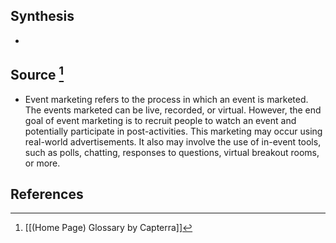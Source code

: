## Synthesis
- 
## Source [^1]
- Event marketing refers to the process in which an event is marketed. The events marketed can be live, recorded, or virtual. However, the end goal of event marketing is to recruit people to watch an event and potentially participate in post-activities. This marketing may occur using real-world advertisements. It also may involve the use of in-event tools, such as polls, chatting, responses to questions, virtual breakout rooms, or more.
## References

[^1]: [[(Home Page) Glossary by Capterra]]